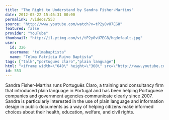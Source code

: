 ```yaml
---
title: "The Right to Understand by Sandra Fisher-Martins"
date: 2012-05-22 15:46:31 00:00
permalink: /videos/553
source: "http://www.youtube.com/watch?v=tP2y0vU7EG8"
featured: false
provider: "YouTube"
thumbnail: "http://i1.ytimg.com/vi/tP2y0vU7EG8/hqdefault.jpg"
user:
  id: 326
  username: "telmabaptista"
  name: "Telma Patrícia Ruivo Baptista"
tags: ["talk","portugues claro","plain language"]
html: "<iframe width=\"640\" height=\"360\" src=\"http://www.youtube.com/embed/tP2y0vU7EG8?wmode=transparent&fs=1&feature=oembed\" frameborder=\"0\" allowfullscreen></iframe>"
id: 553
---
```


Sandra Fisher-Martins runs Português Claro, a training and consultancy firm that introduced plain language in Portugal and has been helping Portuguese companies and government agencies communicate clearly since 2007.
Sandra is particularly interested in the use of plain language and information design in public documents as a way of helping citizens make informed choices about their health, education, welfare, and civil rights.